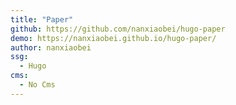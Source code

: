 ```yaml
---
title: "Paper"
github: https://github.com/nanxiaobei/hugo-paper
demo: https://nanxiaobei.github.io/hugo-paper/
author: nanxiaobei
ssg:
  - Hugo
cms:
  - No Cms
---
```

